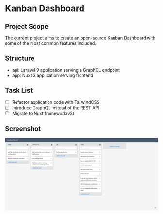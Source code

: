 # Kanban Dashboard

## Project Scope
The current project aims to create an open-source Kanban Dashboard with some of the most common features included.

## Structure
- api: Laravel 9 application serving a GraphQL endpoint
- app: Nuxt 3 application serving frontend

## Task List
- [ ] Refactor application code with TailwindCSS
- [ ] Introduce GraphQL instead of the REST API
- [ ] Migrate to Nuxt framework(v3)

## Screenshot
![Screenshot](./api/public/img/screenshot.png)

